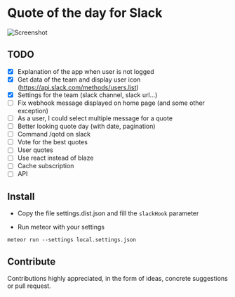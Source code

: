 # Quote of the day for Slack

![Screenshot](https://github.com/tlenclos/Slack-quote-of-the-day/blob/master/screenshot.png)

## TODO
- [x] Explanation of the app when user is not logged
- [x] Get data of the team and display user icon (https://api.slack.com/methods/users.list)
- [x] Settings for the team (slack channel, slack url...)
- [ ] Fix webhook message displayed on home page (and some other exception)
- [ ] As a user, I could select multiple message for a quote
- [ ] Better looking quote day (with date, pagination)
- [ ] Command /qotd on slack
- [ ] Vote for the best quotes
- [ ] User quotes
- [ ] Use react instead of blaze
- [ ] Cache subscription
- [ ] API

Install
--------
- Copy the file settings.dist.json and fill the `slackHook` parameter

- Run meteor with your settings

`meteor run --settings local.settings.json`

Contribute
----------
Contributions highly appreciated, in the form of ideas, concrete suggestions or pull request.
